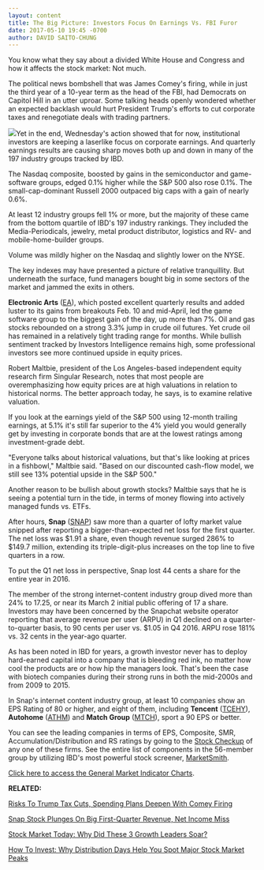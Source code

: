 ```yaml
---
layout: content
title: The Big Picture: Investors Focus On Earnings Vs. FBI Furor
date: 2017-05-10 19:45 -0700
author: DAVID SAITO-CHUNG
---
```









You know what they say about a divided White House and Congress and how it affects the stock market: Not much.


The political news bombshell that was James Comey's firing, while in just the third year of a 10-year term as the head of the FBI, had Democrats on Capitol Hill in an utter uproar. Some talking heads openly wondered whether an expected backlash would hurt President Trump's efforts to cut corporate taxes and renegotiate deals with trading partners.


![](https://www.investors.com/wp-content/uploads/2017/05/MP051017-176x300.png)Yet in the end, Wednesday's action showed that for now, institutional investors are keeping a laserlike focus on corporate earnings. And quarterly earnings results are causing sharp moves both up and down in many of the 197 industry groups tracked by IBD.


The Nasdaq composite, boosted by gains in the semiconductor and game-software groups, edged 0.1% higher while the S&P 500 also rose 0.1%. The small-cap-dominant Russell 2000 outpaced big caps with a gain of nearly 0.6%.


At least 12 industry groups fell 1% or more, but the majority of these came from the bottom quartile of IBD's 197 industry rankings. They included the Media-Periodicals, jewelry, metal product distributor, logistics and RV- and mobile-home-builder groups.


Volume was mildly higher on the Nasdaq and slightly lower on the NYSE.


The key indexes may have presented a picture of relative tranquillity. But underneath the surface, fund managers bought big in some sectors of the market and jammed the exits in others.


**Electronic Arts** ([EA](https://research.investors.com/quote.aspx?symbol=EA)), which posted excellent quarterly results and added luster to its gains from breakouts Feb. 10 and mid-April, led the game software group to the biggest gain of the day, up more than 7%. Oil and gas stocks rebounded on a strong 3.3% jump in crude oil futures. Yet crude oil has remained in a relatively tight trading range for months.
While bullish sentiment tracked by Investors Intelligence remains high, some professional investors see more continued upside in equity prices.


Robert Maltbie, president of the Los Angeles-based independent equity research firm Singular Research, notes that most people are overemphasizing how equity prices are at high valuations in relation to historical norms. The better approach today, he says, is to examine relative valuation.


If you look at the earnings yield of the S&P 500 using 12-month trailing earnings, at 5.1% it's still far superior to the 4% yield you would generally get by investing in corporate bonds that are at the lowest ratings among investment-grade debt.


"Everyone talks about historical valuations, but that's like looking at prices in a fishbowl," Maltbie said. "Based on our discounted cash-flow model, we still see 13% potential upside in the S&P 500."


Another reason to be bullish about growth stocks? Maltbie says that he is seeing a potential turn in the tide, in terms of money flowing into actively managed funds vs. ETFs.


After hours, **Snap** ([SNAP](https://research.investors.com/quote.aspx?symbol=SNAP)) saw more than a quarter of lofty market value snipped after reporting a bigger-than-expected net loss for the first quarter. The net loss was $1.91 a share, even though revenue surged 286% to $149.7 million, extending its triple-digit-plus increases on the top line to five quarters in a row.


To put the Q1 net loss in perspective, Snap lost 44 cents a share for the entire year in 2016.


The member of the strong internet-content industry group dived more than 24% to 17.25, or near its March 2 initial public offering of 17 a share. Investors may have been concerned by the Snapchat website operator reporting that average revenue per user (ARPU) in Q1 declined on a quarter-to-quarter basis, to 90 cents per user vs. $1.05 in Q4 2016. ARPU rose 181% vs. 32 cents in the year-ago quarter.


As has been noted in IBD for years, a growth investor never has to deploy hard-earned capital into a company that is bleeding red ink, no matter how cool the products are or how hip the managers look. That's been the case with biotech companies during their strong runs in both the mid-2000s and from 2009 to 2015.


In Snap's internet content industry group, at least 10 companies show an EPS Rating of 80 or higher, and eight of them, including **Tencent** ([TCEHY](https://research.investors.com/quote.aspx?symbol=TCEHY)), **Autohome** ([ATHM](https://research.investors.com/quote.aspx?symbol=ATHM)) and **Match Group** ([MTCH](https://research.investors.com/quote.aspx?symbol=MTCH)), sport a 90 EPS or better.


You can see the leading companies in terms of EPS, Composite, SMR, Accumulation/Distribution and RS ratings by going to the [Stock Checkup](http://research.investors.com/stock-checkup/nyse-snap-inc-cl-a-snap.aspx) of any one of these firms. See the entire list of components in the 56-member group by utilizing IBD's most powerful stock screener, [MarketSmith](http://shop.investors.com/offer/splashresponsive.aspx?id=mssharpen-fixed&src=A012BF2).


[Click here to access the General Market Indicator Charts](https://www.investors.com/wp-content/uploads/2017/05/IBD1005163601GMI.pdf).


**RELATED:**


[Risks To Trump Tax Cuts, Spending Plans Deepen With Comey Firing](https://www.investors.com/politics/policy-analysis/risks-to-trump-fiscal-plans-deepen-with-comey-firing/) 


[Snap Stock Plunges On Big First-Quarter Revenue, Net Income Miss](https://www.investors.com/news/technology/snap-reports-first-quarter-2017-earnings/)


[Stock Market Today: Why Did These 3 Growth Leaders Soar?](https://www.investors.com/market-trend/stock-market-today/stocks-cut-losses-snap-falls-quietly-can-you-buy-nvidia-now/)


[How To Invest: Why Distribution Days Help You Spot Major Stock Market Peaks](https://www.investors.com/how-to-invest/investors-corner/how-do-you-spot-a-major-market-top-easy-look-for-heavy-distribution/)




